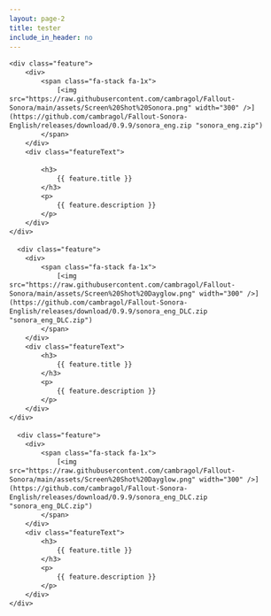 ```yaml
---
layout: page-2
title: tester
include_in_header: no
---
```


<div class="features">

    <div class="feature">
        <div>
            <span class="fa-stack fa-1x">
                [<img src="https://raw.githubusercontent.com/cambragol/Fallout-Sonora/main/assets/Screen%20Shot%20Sonora.png" width="300" />](https://github.com/cambragol/Fallout-Sonora-English/releases/download/0.9.9/sonora_eng.zip "sonora_eng.zip")
            </span>
        </div>
        <div class="featureText">
        
            <h3>
                {{ feature.title }}
            </h3>
            <p>
                {{ feature.description }}
            </p>
        </div>
    </div>

      <div class="feature">
        <div>
            <span class="fa-stack fa-1x">
                [<img src="https://raw.githubusercontent.com/cambragol/Fallout-Sonora/main/assets/Screen%20Shot%20Dayglow.png" width="300" />](https://github.com/cambragol/Fallout-Sonora-English/releases/download/0.9.9/sonora_eng_DLC.zip "sonora_eng_DLC.zip")
            </span>
        </div>
        <div class="featureText">
            <h3>
                {{ feature.title }}
            </h3>
            <p>
                {{ feature.description }}
            </p>
        </div>
    </div>

      <div class="feature">
        <div>
            <span class="fa-stack fa-1x">
                [<img src="https://raw.githubusercontent.com/cambragol/Fallout-Sonora/main/assets/Screen%20Shot%20Dayglow.png" width="300" />](https://github.com/cambragol/Fallout-Sonora-English/releases/download/0.9.9/sonora_eng_DLC.zip "sonora_eng_DLC.zip")
            </span>
        </div>
        <div class="featureText">
            <h3>
                {{ feature.title }}
            </h3>
            <p>
                {{ feature.description }}
            </p>
        </div>
    </div>

</div>

